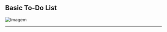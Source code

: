 ## Basic To-Do List
<img width="" alt="Imagem" align = "top" align = "center" src="./img/sc.png"><hr>
